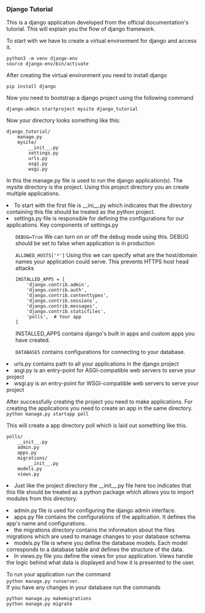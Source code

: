 <h3>Django Tutorial</h3>
<p>This is a django application developed from the official documentation's tutorial. This will explain you the flow of django framework.</p>
<p>To start with we have to create a virtual environment for django and access it.<br>
  <pre><code>python3 -m venv django-env
source django-env/bin/activate
</code></pre></p>
<p>After creating the virtual environment you need to install django</p>
<code>pip install django</code>
<p>Now you need to bootstrap a django project using the following command</p>
<code>django-admin startproject mysite django_tutorial</code>
<p>Now your directory looks something like this: <pre><code>django_tutorial/
    manage.py
    mysite/
        __init__.py
        settings.py
        urls.py
        asgi.py
        wsgi.py</code></pre></p>
<p>In this the manage.py file is used to run the django application(s). The mysite directory is the project. Using this project directory you an create multiple applications.<li>To start with the first file is __ini__.py which indicates that the directory containing this file should be treated as the python project.</li><li>settings.py file is responsible for defining the configurations for our applications. Key components of settings.py</li><ul><code>DEBUG=True</code> We can turn on or off the debug mode using this. DEBUG should be set to false when application is in production</ul><ul><code>ALLOWED_HOSTS['*']</code> Using this we can specify what are the host/domain names your application could serve. This prevents HTTPS host head attacks</ul><ul><pre><code>INSTALLED_APPS = [
    'django.contrib.admin',
    'django.contrib.auth',
    'django.contrib.contenttypes',
    'django.contrib.sessions',
    'django.contrib.messages',
    'django.contrib.staticfiles',
    'polls',  # Your app
]</code></pre>INSTALLED_APPS contains django's built in apps and custom apps you have created.</ul>
<ul><code>DATABASES</code> contains configurations for connecting to your database.</ul>
<li>urls.py contains path to all your applications in the django project</li>
<li>asgi.py is an entry-point for ASGI-compatible web servers to serve your project</li>
<li>wsgi.py is an entry-point for WSGI-compatible web servers to serve your project</li></p>
After successfully creating the project you need to make applications. For creating the applications you need to create an app in the same directory.<br><code>python manage.py startapp poll</code>
<p>This will create a app directory poll which is laid out something like this.<pre><code>polls/
    __init__.py
    admin.py
    apps.py
    migrations/
        __init__.py
    models.py
    views.py</code></pre></p>
    <p><li>Just like the project directory the __init__.py file here too indicates that this file should be treated as a python package which allows you to import modules from this directory.</li>  </p>
    <li>admin.py file is used for configuring the django admin interface.</li>
    <li>apps.py file contains the configurations of the application. It defines the app's name and configurations.</li>
    <li>the migrations directory contains the information about the files migrations which are used to manage changes to your database schema.</li>
    <li>models.py file is where you define the database models. Each model corresponds to a database table and defines the structure of the data.</li>
<li>
  In views.py file you define the views for your application. Views handle the logic behind what data is displayed and how it is presented to the user.
</li>
<p>To run your application run the command <br><code>python manage.py runserver</code>. <br>If you have any changes in your database run the commands <pre><code>python manage.py makemigrations
python manage.py migrate</code></pre></p>
  
  

